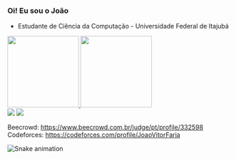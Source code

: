 ### Oi! Eu sou o João

- Estudante de Ciência da Computação - Universidade Federal de Itajubá

<div>
  <a href="https://github.com/JoaoVitorFaria">
  <img height="160em" src="https://github-readme-stats.vercel.app/api?username=JoaoVitorFaria&show_icons=true&theme=dracula&include_all_commits=true&count_private=true"/>
  <img height="160em" src="https://github-readme-stats.vercel.app/api/top-langs/?username=JoaoVitorFaria&layout=compact&langs_count=7&theme=dracula"/>
</div>
  
<div>
    <a href = "mailto:joaovitorfaria@unifei.edu.br"><img src="https://img.shields.io/badge/-Gmail-%23333?style=for-the-badge&logo=gmail&logoColor=white" target="_blank"></a>
  <a href="https://www.linkedin.com/in/jo%C3%A3ovitorfaria/" target="_blank"><img src="https://img.shields.io/badge/-LinkedIn-%230077B5?style=for-the-badge&logo=linkedin&logoColor=white" target="_blank"></a> 

  </div> 
  
 Beecrowd: https://www.beecrowd.com.br/judge/pt/profile/332598
  <br>
 Codeforces: https://codeforces.com/profile/JoaoVitorFaria 

  
  ![Snake animation](https://github.com/JoaoVitorFaria/JoaoVitorFaria/blob/output/github-contribution-grid-snake.svg)

